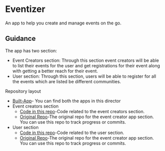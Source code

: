 # Eventizer
An app to help you create and manage events on the go.

## Guidance
The app has two section:
 - Event Creators section: Through this section event creators will be able to list their events for the user and get registrations for their event along with getting a better reach for their event.
 - User section: Through this section, users will be able to register for all the events which are listed be different communities.

Repository layout
 - [Built-App](https://github.com/harshkumarkhatri/Eventizer-Solution-Challenge-Submission/tree/master/Built-Apps)- You can find both the apps in this director
 - Event creators section
   - [Code in this repo](https://github.com/harshkumarkhatri/Eventizer-Solution-Challenge-Submission/tree/master/flutter_booking_app_event_creator)-Code related to the event creators section.
   - [Original Repo](https://github.com/harshkumarkhatri/Booking-App-Event-Creator)-The original repo for the event creator app section. You can use this repo to track progress or commits.
 - User section
   - [Code in this repo](https://github.com/harshkumarkhatri/Eventizer-Solution-Challenge-Submission/tree/master/flutter_booking_app_user_section)-Code related to the user section.
   - [Original Repo](https://github.com/harshkumarkhatri/Booking-App-User-Section)-The original repo for the event creator app section. You can use this repo to track progress or commits.
